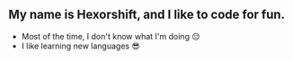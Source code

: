 ## My name is Hexorshift, and I like to code for fun. 

* Most of the time, I don't know what I'm doing 😔
* I like learning new languages 😎
